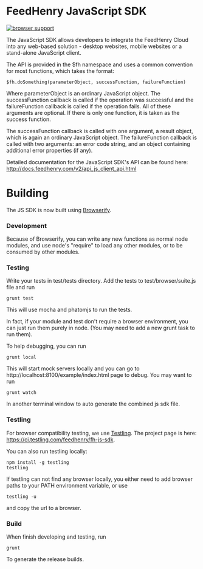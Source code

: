 FeedHenry JavaScript SDK
========================
[![browser support](https://ci.testling.com/feedhenry/fh-js-sdk.png)
](https://ci.testling.com/feedhenry/fh-js-sdk)

The JavaScript SDK allows developers to integrate the FeedHenry Cloud into any web-based solution - desktop websites, mobile websites or a stand-alone JavaScript client.

The API is provided in the $fh namespace and uses a common convention for most functions, which takes the format:

    $fh.doSomething(parameterObject, successFunction, failureFunction)

Where parameterObject is an ordinary JavaScript object. The successFunction callback is called if the operation was successful and the failureFunction callback is called if the operation fails. All of these arguments are optional. If there is only one function, it is taken as the success function.

The successFunction callback is called with one argument, a result object, which is again an ordinary JavaScript object. The failureFunction callback is called with two arguments: an error code string, and an object containing additional error properties (if any).

Detailed documentation for the JavaScript SDK's API can be found here: http://docs.feedhenry.com/v2/api_js_client_api.html

Building
=========
The JS SDK is now built using [Browserify](http://browserify.org/). 

### Development

Because of Browserify, you can write any new functions as normal node modules, and use node's "require" to load any other modules, or to be consumed by other modules.

### Testing

Write your tests in test/tests directory. Add the tests to test/browser/suite.js file and run

```
grunt test
```

This will use mocha and phatomjs to run the tests.

In fact, if your module and test don't require a browser environment, you can just run them purely in node. (You may need to add a new grunt task to run them).

To help debugging, you can run

```
grunt local
```

This will start mock servers locally and you can go to http://localhost:8100/example/index.html page to debug. You may want to run 

```
grunt watch
```

In another terminal window to auto generate the combined js sdk file.

### Testling

For browser compatibility testing, we use [Testling](https://ci.testling.com/). The project page is here: https://ci.testling.com/feedhenry/fh-js-sdk.

You can also run testling locally:

```
npm install -g testling
testling
```

If testling can not find any browser locally, you either need to add browser paths to your PATH environment variable, or use

```
testling -u
```
and copy the url to a browser.

### Build

When finish developing and testing, run

```
grunt
```
To generate the release builds.